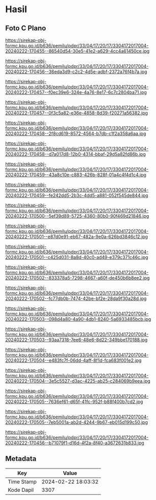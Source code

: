 # Hasil

## Foto C Plano

https://sirekap-obj-formc.kpu.go.id/b636/pemilu/pdpr/33/04/17/20/17/3304172017004-20240222-170455--86540d54-30e5-41e2-a629-4cc4a61450ce.jpg

https://sirekap-obj-formc.kpu.go.id/b636/pemilu/pdpr/33/04/17/20/17/3304172017004-20240222-170456--36eda3d9-c2c2-4d5e-adbf-2372a76f4b7a.jpg

https://sirekap-obj-formc.kpu.go.id/b636/pemilu/pdpr/33/04/17/20/17/3304172017004-20240222-170457--f0ec39e6-324e-4a76-8e17-6c7c2804ba71.jpg

https://sirekap-obj-formc.kpu.go.id/b636/pemilu/pdpr/33/04/17/20/17/3304172017004-20240222-170457--0f3c5a82-e36e-4858-8d39-f20271a56382.jpg

https://sirekap-obj-formc.kpu.go.id/b636/pemilu/pdpr/33/04/17/20/17/3304172017004-20240222-170458--2f8cd619-8572-4564-b7db-c1f2a358a6aa.jpg

https://sirekap-obj-formc.kpu.go.id/b636/pemilu/pdpr/33/04/17/20/17/3304172017004-20240222-170458--d7a017d8-12b0-4314-bbaf-29d5a82fd86b.jpg

https://sirekap-obj-formc.kpu.go.id/b636/pemilu/pdpr/33/04/17/20/17/3304172017004-20240222-170459--43a8c10e-c883-426b-828f-01a4c4f4d1c4.jpg

https://sirekap-obj-formc.kpu.go.id/b636/pemilu/pdpr/33/04/17/20/17/3304172017004-20240222-170459--fe242dd5-2b3c-4dd5-a881-052f545de844.jpg

https://sirekap-obj-formc.kpu.go.id/b636/pemilu/pdpr/33/04/17/20/17/3304172017004-20240222-170500--5ef39d89-5725-4360-80b0-90f469d21846.jpg

https://sirekap-obj-formc.kpu.go.id/b636/pemilu/pdpr/33/04/17/20/17/3304172017004-20240222-170501--e87d0e91-eb67-482a-9e0a-626bd3846c12.jpg

https://sirekap-obj-formc.kpu.go.id/b636/pemilu/pdpr/33/04/17/20/17/3304172017004-20240222-170501--c425d031-8a8d-40c0-ad49-e379c371c46c.jpg

https://sirekap-obj-formc.kpu.go.id/b636/pemilu/pdpr/33/04/17/20/17/3304172017004-20240222-170502--833378a5-7298-4667-a60f-de450b6b8ee2.jpg

https://sirekap-obj-formc.kpu.go.id/b636/pemilu/pdpr/33/04/17/20/17/3304172017004-20240222-170502--fc77db0b-7474-42be-bf2e-28da9f30a28d.jpg

https://sirekap-obj-formc.kpu.go.id/b636/pemilu/pdpr/33/04/17/20/17/3304172017004-20240222-170503--098d4a80-4a90-4db1-8240-5a6933485bcb.jpg

https://sirekap-obj-formc.kpu.go.id/b636/pemilu/pdpr/33/04/17/20/17/3304172017004-20240222-170503--93aa7318-7ee6-48e6-8d22-349bbe170188.jpg

https://sirekap-obj-formc.kpu.go.id/b636/pemilu/pdpr/33/04/17/20/17/3304172017004-20240222-170504--e483fc7f-06dd-4aff-8f1d-fca683f001e2.jpg

https://sirekap-obj-formc.kpu.go.id/b636/pemilu/pdpr/33/04/17/20/17/3304172017004-20240222-170504--3e5c5527-d3ac-4225-ab25-c284069b9eea.jpg

https://sirekap-obj-formc.kpu.go.id/b636/pemilu/pdpr/33/04/17/20/17/3304172017004-20240222-170505--7636ef61-d65f-41fc-952f-b88f400b7cd2.jpg

https://sirekap-obj-formc.kpu.go.id/b636/pemilu/pdpr/33/04/17/20/17/3304172017004-20240222-170505--7eb5001a-ab2d-4244-9b67-eb015d199c50.jpg

https://sirekap-obj-formc.kpu.go.id/b636/pemilu/pdpr/33/04/17/20/17/3304172017004-20240222-170456--b71079f1-d16d-4f2a-8f40-a3672631b833.jpg


## Metadata

| Key        | Value               |
| ---------- | ------------------- |
| Time Stamp | 2024-02-22 18:03:32 |
| Kode Dapil | 3307                |



